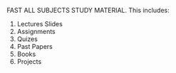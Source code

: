 FAST ALL SUBJECTS STUDY MATERIAL.
This includes:

1) Lectures Slides
2) Assignments
3) Quizes
4) Past Papers
5) Books
6) Projects

   
   

